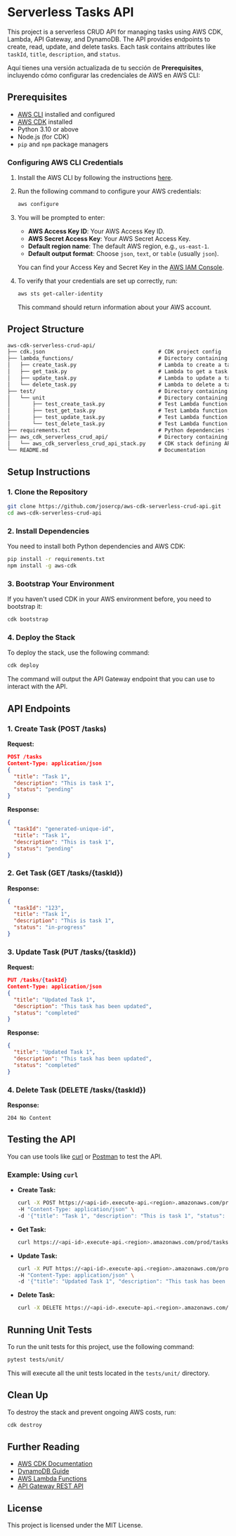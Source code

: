
# Serverless Tasks API

This project is a serverless CRUD API for managing tasks using AWS CDK, Lambda, API Gateway, and DynamoDB. The API provides endpoints to create, read, update, and delete tasks. Each task contains attributes like `taskId`, `title`, `description`, and `status`.

Aquí tienes una versión actualizada de tu sección de **Prerequisites**, incluyendo cómo configurar las credenciales de AWS en AWS CLI:

## Prerequisites

- [AWS CLI](https://docs.aws.amazon.com/cli/latest/userguide/install-cliv2.html) installed and configured
- [AWS CDK](https://docs.aws.amazon.com/cdk/latest/guide/getting_started.html) installed
- Python 3.10 or above
- Node.js (for CDK)
- `pip` and `npm` package managers

### Configuring AWS CLI Credentials

1. Install the AWS CLI by following the instructions [here](https://docs.aws.amazon.com/cli/latest/userguide/install-cliv2.html).
2. Run the following command to configure your AWS credentials:
   ```bash
   aws configure
   ```
3. You will be prompted to enter:
   - **AWS Access Key ID**: Your AWS Access Key ID.
   - **AWS Secret Access Key**: Your AWS Secret Access Key.
   - **Default region name**: The default AWS region, e.g., `us-east-1`.
   - **Default output format**: Choose `json`, `text`, or `table` (usually `json`).

   You can find your Access Key and Secret Key in the [AWS IAM Console](https://console.aws.amazon.com/iam/home).
4. To verify that your credentials are set up correctly, run:
   ```bash
   aws sts get-caller-identity
   ```
   This command should return information about your AWS account.

## Project Structure
```markdown
aws-cdk-serverless-crud-api/
├── cdk.json                                    # CDK project config
├── lambda_functions/                           # Directory containing Lambda functions
│   ├── create_task.py                          # Lambda to create a task
│   ├── get_task.py                             # Lambda to get a task by ID
│   ├── update_task.py                          # Lambda to update a task
│   └── delete_task.py                          # Lambda to delete a task by ID
├── test/                                       # Directory containing all tests
│   └── unit                                    # Directory containing Unit tests
│       ├── test_create_task.py                 # Test Lambda function create_task.py
│       ├── test_get_task.py                    # Test Lambda function get_task.py
│       ├── test_update_task.py                 # Test Lambda function update_task.py
│       └── test_delete_task.py                 # Test Lambda function delete_task.py
├── requirements.txt                            # Python dependencies for CDK
├── aws_cdk_serverless_crud_api/                # Directory containing CDK stack
│   └── aws_cdk_serverless_crud_api_stack.py    # CDK stack defining API Gateway, Lambda, and DynamoDB resources
└── README.md                                   # Documentation
```

## Setup Instructions

### 1. Clone the Repository

```bash
git clone https://github.com/josercp/aws-cdk-serverless-crud-api.git
cd aws-cdk-serverless-crud-api
```

### 2. Install Dependencies

You need to install both Python dependencies and AWS CDK:

```bash
pip install -r requirements.txt
npm install -g aws-cdk
```

### 3. Bootstrap Your Environment

If you haven't used CDK in your AWS environment before, you need to bootstrap it:

```bash
cdk bootstrap
```

### 4. Deploy the Stack

To deploy the stack, use the following command:

```bash
cdk deploy
```

The command will output the API Gateway endpoint that you can use to interact with the API.

## API Endpoints

### 1. Create Task (POST /tasks)

**Request:**

```json
POST /tasks
Content-Type: application/json
{
  "title": "Task 1",
  "description": "This is task 1",
  "status": "pending"
}
```

**Response:**

```json
{
  "taskId": "generated-unique-id",
  "title": "Task 1",
  "description": "This is task 1",
  "status": "pending"
}
```

### 2. Get Task (GET /tasks/{taskId})

**Response:**

```json
{
  "taskId": "123",
  "title": "Task 1",
  "description": "This is task 1",
  "status": "in-progress"
}
```

### 3. Update Task (PUT /tasks/{taskId})

**Request:**

```json
PUT /tasks/{taskId}
Content-Type: application/json
{
  "title": "Updated Task 1",
  "description": "This task has been updated",
  "status": "completed"
}
```
**Response:**

```json
{
  "title": "Updated Task 1",
  "description": "This task has been updated",
  "status": "completed"
}
```

### 4. Delete Task (DELETE /tasks/{taskId})

**Response:**

```http
204 No Content
```

## Testing the API

You can use tools like [curl](https://curl.se/) or [Postman](https://www.postman.com/) to test the API.

### Example: Using `curl`

- **Create Task:**
  ```bash
  curl -X POST https://<api-id>.execute-api.<region>.amazonaws.com/prod/tasks \
  -H "Content-Type: application/json" \
  -d '{"title": "Task 1", "description": "This is task 1", "status": "pending"}'
  ```

- **Get Task:**
  ```bash
  curl https://<api-id>.execute-api.<region>.amazonaws.com/prod/tasks/<taskId>
  ```

- **Update Task:**
  ```bash
  curl -X PUT https://<api-id>.execute-api.<region>.amazonaws.com/prod/tasks/<taskId> \
  -H "Content-Type: application/json" \
  -d '{"title": "Updated Task 1", "description": "This task has been updated", "status": "completed"}'
  ```

- **Delete Task:**
  ```bash
  curl -X DELETE https://<api-id>.execute-api.<region>.amazonaws.com/prod/tasks/<taskId>
  ```


## Running Unit Tests

To run the unit tests for this project, use the following command:

```bash
pytest tests/unit/
```

This will execute all the unit tests located in the `tests/unit/` directory.

## Clean Up

To destroy the stack and prevent ongoing AWS costs, run:

```bash
cdk destroy
```

## Further Reading

- [AWS CDK Documentation](https://docs.aws.amazon.com/cdk/latest/guide/home.html)
- [DynamoDB Guide](https://docs.aws.amazon.com/amazondynamodb/latest/developerguide/Introduction.html)
- [AWS Lambda Functions](https://docs.aws.amazon.com/lambda/latest/dg/welcome.html)
- [API Gateway REST API](https://docs.aws.amazon.com/apigateway/latest/developerguide/welcome.html)

## License

This project is licensed under the MIT License.